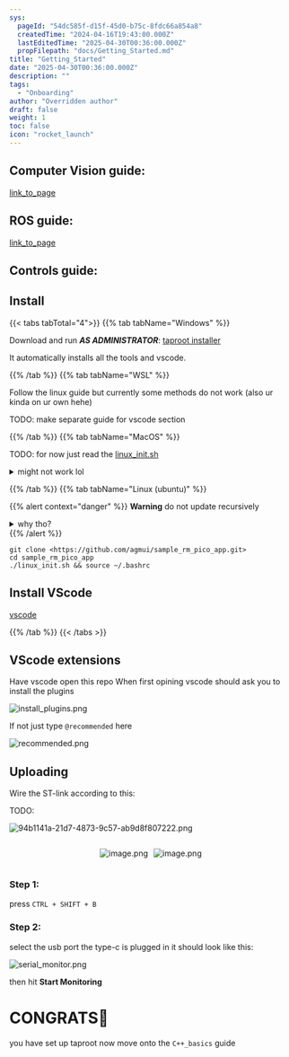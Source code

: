 ```yaml
---
sys:
  pageId: "54dc585f-d15f-45d0-b75c-8fdc66a854a8"
  createdTime: "2024-04-16T19:43:00.000Z"
  lastEditedTime: "2025-04-30T00:36:00.000Z"
  propFilepath: "docs/Getting_Started.md"
title: "Getting_Started"
date: "2025-04-30T00:36:00.000Z"
description: ""
tags:
  - "Onboarding"
author: "Overridden author"
draft: false
weight: 1
toc: false
icon: "rocket_launch"
---
```


## Computer Vision guide:

[link_to_page](86d45bc0-388b-4d26-8848-44f255f73d0e)

## ROS guide:

[link_to_page](3c76c1de-ec8f-46d6-8b0a-294005edc2d5)

## Controls guide:

## Install

{{< tabs tabTotal="4">}}
{{% tab tabName="Windows" %}}

Download and run _**AS ADMINISTRATOR**_: [taproot installer](https://github.com/Thornbots/TeachingFreshies/releases/tag/1.0)

It automatically installs all the tools and vscode.

{{% /tab %}}
{{% tab tabName="WSL" %}}

Follow the linux guide but currently some methods do not work (also ur kinda on ur own hehe)

TODO: make separate guide for vscode section

{{% /tab %}}
{{% tab tabName="MacOS" %}}

TODO: for now just read the [linux_init.sh](https://github.com/agmui/sample_rm_pico_app/blob/main/linux_init.sh)

<details>
<summary>might not work lol</summary>

`brew install libusb pkg-config`

Next install: [vscode](https://code.visualstudio.com/Download)

</details>

{{% /tab %}}
{{% tab tabName="Linux (ubuntu)" %}}

{{% alert context="danger" %}}
**Warning** do not update recursively
<details>
<summary>why tho?</summary>
There are some submodules that may go on for a while (like tinyusb) and I highly
recommend you don't need to get them.
If you want to see what submodules I update just look in `linux_init.sh`
</details>
{{% /alert %}}

```shell
git clone <https://github.com/agmui/sample_rm_pico_app.git>
cd sample_rm_pico_app
./linux_init.sh && source ~/.bashrc
```

## Install VScode

[vscode](https://code.visualstudio.com/Download)

{{% /tab %}}
{{< /tabs >}}

## VScode extensions

Have vscode open this repo
When first opining vscode should ask you to install the plugins

![install_plugins.png](https://prod-files-secure.s3.us-west-2.amazonaws.com/d518164a-d88e-44d1-a4ee-3adb3bd8bce0/89bd30f0-1825-4e77-867b-0a41ce370880/install_plugins.png?X-Amz-Algorithm=AWS4-HMAC-SHA256&X-Amz-Content-Sha256=UNSIGNED-PAYLOAD&X-Amz-Credential=ASIAZI2LB4662ZDSSJZK%2F20250516%2Fus-west-2%2Fs3%2Faws4_request&X-Amz-Date=20250516T160958Z&X-Amz-Expires=3600&X-Amz-Security-Token=IQoJb3JpZ2luX2VjEJD%2F%2F%2F%2F%2F%2F%2F%2F%2F%2FwEaCXVzLXdlc3QtMiJIMEYCIQD5Yb3%2FBUpGIgIq%2F1oyR5MxoEe8f%2BBQSwoKEyUnKBHFEwIhAJ5stE4n292QeBsvbt2wxZQdlMkiydT9YNzNqrh5zPFIKv8DCEkQABoMNjM3NDIzMTgzODA1IgxA%2BmIs81oMW2qA7g4q3ANEofCpSAmBDK0fxv7KMsmHSE0pfBWVNKvUFXGzQjEX5QeMP9oLvtr6T8CvLdMSADXnC%2FetAqKiY2jNGe2tJaUAkzNqauECo48cuAACyfsZSK7pt6APVLpkvZlWcq%2BgtD9NxbXHbfhKPisxfXHGnQvM9zGErUza%2BMnB0WLaTNJL0aDKsue9kTU9cpKLNiombRoX4z6cYYmyVI4ioUbH5pHNdX9oYYNmA6Hh5hs2kTYkZ3T%2FML5mqNuFfaEuIoXd%2F0Pl0dEqMMnMPkbbUMDeXwkH9COUPgfvJF5FIdTcy2i0dv83PMxBZGao2NdPmyHRLfzLEqBtCYesnDyjy4NWrfPalnXhf7YoZiyfvulI%2Fn0KIE%2BpJ%2FBeUIiUvoqlbbKx2phte%2B0JEKY1k65fISSODJ2zyEW58rMNYm%2BNGDDoj3d%2F%2Blpw6LAsFfe5RBp94fRo8Kxdrr8hSnjNQQeROdwLYYp8NXm78agAjV3aP9bOVBVgUsOdB7%2BZDR1qazH7EcwsK0Pwqyl2M63ao%2B7fUgIyznJsY09P36TRZvmkwbj7Npx9PZSyO7VvGSkCVGWT3H%2Bw89S7j6UhGJRgDMbFr%2F0TNYdd7Z8BTJ5hB1MpBxDkBoT%2B9%2BHyNSRsIszOuyTkTTCTtJ3BBjqkARF1BJqNyMZzN1mczxUIfRpoxWL9Tsw4gFJcgZW%2BqcuonDdA384Pf6yaBtalbT%2BpyBSkqrmCIz1JRQych6hTZqdKwfq4vsCuVrbrrsF%2Fwx9uSS2QX81W52ouXuDgYecMve%2BrV6A3Q0f75joyqg5cFK1vlc0Z2IzWJhohT3CkH%2F8x2b3dJhKDIN9Q%2FDJ2ytDHJinIwWzWYrWV6fIMMJz6rN%2FnpvFL&X-Amz-Signature=48ff1dc1fb6fe44fccabfe25e680fdac7e6611758b442069dcddfe98fdf2b012&X-Amz-SignedHeaders=host&x-id=GetObject)

If not just type `@recommended` here  

![recommended.png](https://prod-files-secure.s3.us-west-2.amazonaws.com/d518164a-d88e-44d1-a4ee-3adb3bd8bce0/61e661e9-5d85-4dfc-be0d-8d2097a5e793/recommended.png?X-Amz-Algorithm=AWS4-HMAC-SHA256&X-Amz-Content-Sha256=UNSIGNED-PAYLOAD&X-Amz-Credential=ASIAZI2LB4662ZDSSJZK%2F20250516%2Fus-west-2%2Fs3%2Faws4_request&X-Amz-Date=20250516T160958Z&X-Amz-Expires=3600&X-Amz-Security-Token=IQoJb3JpZ2luX2VjEJD%2F%2F%2F%2F%2F%2F%2F%2F%2F%2FwEaCXVzLXdlc3QtMiJIMEYCIQD5Yb3%2FBUpGIgIq%2F1oyR5MxoEe8f%2BBQSwoKEyUnKBHFEwIhAJ5stE4n292QeBsvbt2wxZQdlMkiydT9YNzNqrh5zPFIKv8DCEkQABoMNjM3NDIzMTgzODA1IgxA%2BmIs81oMW2qA7g4q3ANEofCpSAmBDK0fxv7KMsmHSE0pfBWVNKvUFXGzQjEX5QeMP9oLvtr6T8CvLdMSADXnC%2FetAqKiY2jNGe2tJaUAkzNqauECo48cuAACyfsZSK7pt6APVLpkvZlWcq%2BgtD9NxbXHbfhKPisxfXHGnQvM9zGErUza%2BMnB0WLaTNJL0aDKsue9kTU9cpKLNiombRoX4z6cYYmyVI4ioUbH5pHNdX9oYYNmA6Hh5hs2kTYkZ3T%2FML5mqNuFfaEuIoXd%2F0Pl0dEqMMnMPkbbUMDeXwkH9COUPgfvJF5FIdTcy2i0dv83PMxBZGao2NdPmyHRLfzLEqBtCYesnDyjy4NWrfPalnXhf7YoZiyfvulI%2Fn0KIE%2BpJ%2FBeUIiUvoqlbbKx2phte%2B0JEKY1k65fISSODJ2zyEW58rMNYm%2BNGDDoj3d%2F%2Blpw6LAsFfe5RBp94fRo8Kxdrr8hSnjNQQeROdwLYYp8NXm78agAjV3aP9bOVBVgUsOdB7%2BZDR1qazH7EcwsK0Pwqyl2M63ao%2B7fUgIyznJsY09P36TRZvmkwbj7Npx9PZSyO7VvGSkCVGWT3H%2Bw89S7j6UhGJRgDMbFr%2F0TNYdd7Z8BTJ5hB1MpBxDkBoT%2B9%2BHyNSRsIszOuyTkTTCTtJ3BBjqkARF1BJqNyMZzN1mczxUIfRpoxWL9Tsw4gFJcgZW%2BqcuonDdA384Pf6yaBtalbT%2BpyBSkqrmCIz1JRQych6hTZqdKwfq4vsCuVrbrrsF%2Fwx9uSS2QX81W52ouXuDgYecMve%2BrV6A3Q0f75joyqg5cFK1vlc0Z2IzWJhohT3CkH%2F8x2b3dJhKDIN9Q%2FDJ2ytDHJinIwWzWYrWV6fIMMJz6rN%2FnpvFL&X-Amz-Signature=5db944039bd5f2ad5e55205904d28bfb63eb19d9abc6057338a1faa8f28d8937&X-Amz-SignedHeaders=host&x-id=GetObject)

## Uploading

Wire the ST-link according to this:

TODO:

![94b1141a-21d7-4873-9c57-ab9d8f807222.png](https://prod-files-secure.s3.us-west-2.amazonaws.com/d518164a-d88e-44d1-a4ee-3adb3bd8bce0/e5fad17d-ab82-4300-9f4c-505ab4b1202c/94b1141a-21d7-4873-9c57-ab9d8f807222.png?X-Amz-Algorithm=AWS4-HMAC-SHA256&X-Amz-Content-Sha256=UNSIGNED-PAYLOAD&X-Amz-Credential=ASIAZI2LB4662ZDSSJZK%2F20250516%2Fus-west-2%2Fs3%2Faws4_request&X-Amz-Date=20250516T160958Z&X-Amz-Expires=3600&X-Amz-Security-Token=IQoJb3JpZ2luX2VjEJD%2F%2F%2F%2F%2F%2F%2F%2F%2F%2FwEaCXVzLXdlc3QtMiJIMEYCIQD5Yb3%2FBUpGIgIq%2F1oyR5MxoEe8f%2BBQSwoKEyUnKBHFEwIhAJ5stE4n292QeBsvbt2wxZQdlMkiydT9YNzNqrh5zPFIKv8DCEkQABoMNjM3NDIzMTgzODA1IgxA%2BmIs81oMW2qA7g4q3ANEofCpSAmBDK0fxv7KMsmHSE0pfBWVNKvUFXGzQjEX5QeMP9oLvtr6T8CvLdMSADXnC%2FetAqKiY2jNGe2tJaUAkzNqauECo48cuAACyfsZSK7pt6APVLpkvZlWcq%2BgtD9NxbXHbfhKPisxfXHGnQvM9zGErUza%2BMnB0WLaTNJL0aDKsue9kTU9cpKLNiombRoX4z6cYYmyVI4ioUbH5pHNdX9oYYNmA6Hh5hs2kTYkZ3T%2FML5mqNuFfaEuIoXd%2F0Pl0dEqMMnMPkbbUMDeXwkH9COUPgfvJF5FIdTcy2i0dv83PMxBZGao2NdPmyHRLfzLEqBtCYesnDyjy4NWrfPalnXhf7YoZiyfvulI%2Fn0KIE%2BpJ%2FBeUIiUvoqlbbKx2phte%2B0JEKY1k65fISSODJ2zyEW58rMNYm%2BNGDDoj3d%2F%2Blpw6LAsFfe5RBp94fRo8Kxdrr8hSnjNQQeROdwLYYp8NXm78agAjV3aP9bOVBVgUsOdB7%2BZDR1qazH7EcwsK0Pwqyl2M63ao%2B7fUgIyznJsY09P36TRZvmkwbj7Npx9PZSyO7VvGSkCVGWT3H%2Bw89S7j6UhGJRgDMbFr%2F0TNYdd7Z8BTJ5hB1MpBxDkBoT%2B9%2BHyNSRsIszOuyTkTTCTtJ3BBjqkARF1BJqNyMZzN1mczxUIfRpoxWL9Tsw4gFJcgZW%2BqcuonDdA384Pf6yaBtalbT%2BpyBSkqrmCIz1JRQych6hTZqdKwfq4vsCuVrbrrsF%2Fwx9uSS2QX81W52ouXuDgYecMve%2BrV6A3Q0f75joyqg5cFK1vlc0Z2IzWJhohT3CkH%2F8x2b3dJhKDIN9Q%2FDJ2ytDHJinIwWzWYrWV6fIMMJz6rN%2FnpvFL&X-Amz-Signature=f579f394d43febb61f7f1f3d9065533fd3d7a543cb491e3c95742a3a0a465485&X-Amz-SignedHeaders=host&x-id=GetObject)

<div style="display: flex;flex-direction: row; column-gap:10px; max-width: 630px;justify-content: center;">
<div>

![image.png](https://prod-files-secure.s3.us-west-2.amazonaws.com/d518164a-d88e-44d1-a4ee-3adb3bd8bce0/210ecb78-1116-4d7b-b9b7-2292f66fa2c2/image.png?X-Amz-Algorithm=AWS4-HMAC-SHA256&X-Amz-Content-Sha256=UNSIGNED-PAYLOAD&X-Amz-Credential=ASIAZI2LB466WB4AY2AA%2F20250516%2Fus-west-2%2Fs3%2Faws4_request&X-Amz-Date=20250516T161005Z&X-Amz-Expires=3600&X-Amz-Security-Token=IQoJb3JpZ2luX2VjEJD%2F%2F%2F%2F%2F%2F%2F%2F%2F%2FwEaCXVzLXdlc3QtMiJHMEUCIQChslnL%2FvxmxtpjjLf5KXxtzDUN8bsrh43jS6Q4uWugSwIgWH8zCthiEezUTSprDaBRYL1u5Gnuq%2FXMApGDjudgGyUq%2FwMISRAAGgw2Mzc0MjMxODM4MDUiDO6EDaMy5%2B5MxECLBircAww61FfrVnRjyapnLDvyRmXybyGlwA7LZU1Dg9YdYzH9hRlUXn5tcHbZvTurU02y%2FCdG2yAH8Lj2iOlJfuBvCgsAdy%2BaiOJOED4Wd54X2jwtLPeYLAtQGNpdom8AyAC%2BCAZs7eSCj2CwleUMFSoFD%2F5f%2B8v7wPXo7ESPe2Yyw25EpGbEvKZngMyMSlrWkHxd9n%2FQhOP%2FKecfbjujiaWwC6C%2BuBuGLRrO%2BbnXHAq7Ur0UGYfMJ7u0ctJz0a8ISNgaDjQKm2cICAwvJ%2B4ZRwF4zTyYcxEgaepeXkVKdXaw1jYkAmds4j7RneLi3i444cUk29fIHeXdf0s66gCBE%2Bi%2FDe2y%2Ffy6V6YCupIryyPbRDpAcDfE7UTWRM89B3l%2B7XtUqJJtPHBILoI0rctJEG6LQfSqxZpEgO%2BgangANUVX7GCMTacgyiZR%2FdZcdpLiPiCNWN3SaxLXh2%2FRzXzXh3gadtQA01M%2BvSyP4waIhwGR91z25L0TpcVH1p2BdI4zOCEUxZzFd7rvRKxSIUHSUDxvb1wkShrCiLNY1lJgoWo17VufjsOrJ4n8RB945%2Ff4SkvBLnBlUJi3IU1D6Ly3DRAHmTEl9HERwgSuIyNQk%2BcsUhFF9EO5KuPczERPRzLpMN%2B0ncEGOqUBaOVUdDfbfO55b9Pfjwp6o4CfMya1vFeUahUwdWfowe6bdsS%2FNrJiT6HaRdTZjZzgHBIZUrEu1Ml4QnYGB4tNdkliwuMoli%2F%2F6kSDJSYGWuIWcpjJY6dwbWxX0GAetjoMZD8BzvVtZBOw9PARIUwHxzaO%2BpzrHosfkKxVuciR%2Fyt9zXsU3O1umRRFrkeSfmV8sd2NtZwwDXscOed0dbfrjjay5bU%2B&X-Amz-Signature=db6d010cf0b7507939f81eff55ba9bc646cdf6046f1a6e5390d1158cacc77ce7&X-Amz-SignedHeaders=host&x-id=GetObject)

</div>
<div>

![image.png](https://prod-files-secure.s3.us-west-2.amazonaws.com/d518164a-d88e-44d1-a4ee-3adb3bd8bce0/33a0fd0f-8ca6-4a86-8e09-26e95ded1fff/image.png?X-Amz-Algorithm=AWS4-HMAC-SHA256&X-Amz-Content-Sha256=UNSIGNED-PAYLOAD&X-Amz-Credential=ASIAZI2LB4665MTQHNMS%2F20250516%2Fus-west-2%2Fs3%2Faws4_request&X-Amz-Date=20250516T161005Z&X-Amz-Expires=3600&X-Amz-Security-Token=IQoJb3JpZ2luX2VjEJD%2F%2F%2F%2F%2F%2F%2F%2F%2F%2FwEaCXVzLXdlc3QtMiJIMEYCIQDrC4cRUmQRZBLLxjy7lj9wYn7tTU9l2%2FRwsRd%2ByW80YwIhAKbpx1wWfAJvtX0dPZjc6UOU1UjoaQD7uiDLIBAQ%2FWKBKv8DCEkQABoMNjM3NDIzMTgzODA1IgwXO8mphCxPhnjpN0Eq3AM2GQ2bOeKLqSjRv%2BoYaurUyghxmTafqshi8f0%2FED%2Bizc%2B14RaodOr2DVGY0C9ljLOSI1b44Sd%2FGf9aUjmT6fMn%2BOGkGxapByuNEE9bHm8kyF89RwK4Vry989XA8WxHtnnOEiAjjQQhNe5GDMXjsmqxU8W5HjCg3jfC7d4jqUTs1c9vEGNsRPYxDK0I3ctQZs30hA5SEWMvY42a%2BrIBFaYKc93xovepxJ4F%2BXwEsw0MZLxcc%2B99rDVPvlElvqN4n6eXhiONqf2ehGjwRDcfk3GXs4mieBkKHUkx8Mht1Td9Wnmr3cbdVAxEMx6vcnpDUZM8fwj0lsMq92CLjn7TqEelg%2FpTXS3C0yxEbC7PMwU3lKRkV6MnyKwGangBppBFgi1AmJ66HHbLYrKXJcguVi%2BAlKmnJy3rbJvx20JgiZyq0omG2CtQdBU4xlMlkMAaRo8PUgreHGURX7Xx8Uz3OmK9EQO19%2Fko15ThEXcNxsnaeMtEu2xvHseegsfKUbf2XfnCj%2FslGBhn7ysQd6LzYesWyZx7Am93kzB%2BcX13N69WQVkheVP2ZPx5pxicNQ%2FjcKRis9GVkaiVH4T61G34Uux4tt1LM9VOo9YnQcD94FMyCkBEzQh7%2B40w7uKB8jCPtJ3BBjqkAfHqkTbsGJDvYsT2fRuxIALzsgu2kxIfDS32q1GTHwshmbHKYaZiQdJkkFTLjBjnrPDb552Lbx02ib6kpbDZjhZtpfr4Q3wUwGNrN5sAEYFJMn57ZR8WupRlxW6PnWtdpa8uM%2BV%2FMtIw4YtekfWqhIOU2Dx%2FNIUaWonDQ4hv9Ckgm%2F2qWoXyP3FxHrGpy4HI6pu3wyuA6Y6ZkYsbfxoo36M0CZ8M&X-Amz-Signature=2e5747448ac90d38ff425219eaf7fac8efbddee58530a00ee7fed36c887ce7d0&X-Amz-SignedHeaders=host&x-id=GetObject)

</div>
</div>

### Step 1:

press `CTRL + SHIFT + B`

### Step 2:

select the usb port the type-c is plugged in it should look like this:

![serial_monitor.png](https://prod-files-secure.s3.us-west-2.amazonaws.com/d518164a-d88e-44d1-a4ee-3adb3bd8bce0/f03f4774-05d4-4393-b6a0-d5efb6d315ab/serial_monitor.png?X-Amz-Algorithm=AWS4-HMAC-SHA256&X-Amz-Content-Sha256=UNSIGNED-PAYLOAD&X-Amz-Credential=ASIAZI2LB4662ZDSSJZK%2F20250516%2Fus-west-2%2Fs3%2Faws4_request&X-Amz-Date=20250516T160958Z&X-Amz-Expires=3600&X-Amz-Security-Token=IQoJb3JpZ2luX2VjEJD%2F%2F%2F%2F%2F%2F%2F%2F%2F%2FwEaCXVzLXdlc3QtMiJIMEYCIQD5Yb3%2FBUpGIgIq%2F1oyR5MxoEe8f%2BBQSwoKEyUnKBHFEwIhAJ5stE4n292QeBsvbt2wxZQdlMkiydT9YNzNqrh5zPFIKv8DCEkQABoMNjM3NDIzMTgzODA1IgxA%2BmIs81oMW2qA7g4q3ANEofCpSAmBDK0fxv7KMsmHSE0pfBWVNKvUFXGzQjEX5QeMP9oLvtr6T8CvLdMSADXnC%2FetAqKiY2jNGe2tJaUAkzNqauECo48cuAACyfsZSK7pt6APVLpkvZlWcq%2BgtD9NxbXHbfhKPisxfXHGnQvM9zGErUza%2BMnB0WLaTNJL0aDKsue9kTU9cpKLNiombRoX4z6cYYmyVI4ioUbH5pHNdX9oYYNmA6Hh5hs2kTYkZ3T%2FML5mqNuFfaEuIoXd%2F0Pl0dEqMMnMPkbbUMDeXwkH9COUPgfvJF5FIdTcy2i0dv83PMxBZGao2NdPmyHRLfzLEqBtCYesnDyjy4NWrfPalnXhf7YoZiyfvulI%2Fn0KIE%2BpJ%2FBeUIiUvoqlbbKx2phte%2B0JEKY1k65fISSODJ2zyEW58rMNYm%2BNGDDoj3d%2F%2Blpw6LAsFfe5RBp94fRo8Kxdrr8hSnjNQQeROdwLYYp8NXm78agAjV3aP9bOVBVgUsOdB7%2BZDR1qazH7EcwsK0Pwqyl2M63ao%2B7fUgIyznJsY09P36TRZvmkwbj7Npx9PZSyO7VvGSkCVGWT3H%2Bw89S7j6UhGJRgDMbFr%2F0TNYdd7Z8BTJ5hB1MpBxDkBoT%2B9%2BHyNSRsIszOuyTkTTCTtJ3BBjqkARF1BJqNyMZzN1mczxUIfRpoxWL9Tsw4gFJcgZW%2BqcuonDdA384Pf6yaBtalbT%2BpyBSkqrmCIz1JRQych6hTZqdKwfq4vsCuVrbrrsF%2Fwx9uSS2QX81W52ouXuDgYecMve%2BrV6A3Q0f75joyqg5cFK1vlc0Z2IzWJhohT3CkH%2F8x2b3dJhKDIN9Q%2FDJ2ytDHJinIwWzWYrWV6fIMMJz6rN%2FnpvFL&X-Amz-Signature=e7ecf6218dacd40d01d34e929f19c34aebeb2e64aba17c8aaa8f91c2d65246b4&X-Amz-SignedHeaders=host&x-id=GetObject)

then hit **Start Monitoring**

# CONGRATS🎉

you have set up taproot now move onto the `C++_basics` guide
